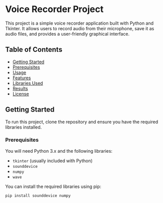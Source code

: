 # Voice Recorder Project

This project is a simple voice recorder application built with Python and Tkinter. It allows users to record audio from their microphone, save it as audio files, and provides a user-friendly graphical interface.

## Table of Contents

- [Getting Started](#getting-started)
- [Prerequisites](#prerequisites)
- [Usage](#usage)
- [Features](#features)
- [Libraries Used](#libraries-used)
- [Results](#results)
- [License](#license)

## Getting Started

To run this project, clone the repository and ensure you have the required libraries installed.

### Prerequisites

You will need Python 3.x and the following libraries:

- `tkinter` (usually included with Python)
- `sounddevice`
- `numpy`
- `wave`

You can install the required libraries using pip:

```bash
pip install sounddevice numpy
